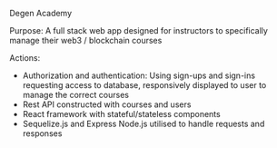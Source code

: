 Degen Academy

Purpose:     A full stack web app designed for instructors to specifically manage their web3 / blockchain courses

Actions:      
- Authorization and authentication: Using sign-ups and sign-ins requesting access to database, responsively displayed  to user to manage the correct courses
- Rest API constructed with courses and users
- React framework with stateful/stateless components
- Sequelize.js and Express Node.js utilised to handle requests and responses 
